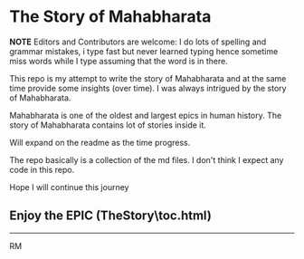 # The Story of Mahabharata

<b>NOTE</b> Editors and Contributors are welcome: I do lots of spelling and grammar mistakes, i type fast but never learned typing hence sometime miss words while I type assuming that the word is in there. 

This repo is my attempt to write the story of Mahabharata and at the same time provide some insights (over time). I was always intrigued by the story of Mahabharata.

Mahabharata is one of the oldest and largest epics in human history. The story of Mahabharata contains lot of stories inside it.

Will expand on the readme as the time progress.

The repo basically is a collection of the md files. I don't think I expect any code in this repo.

Hope I will continue this journey

## Enjoy the EPIC (TheStory\toc.html)

---------
RM
